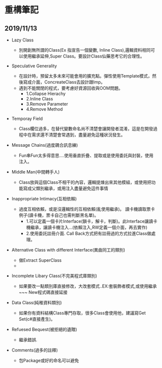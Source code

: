 # 重構筆記
 
 ## 2019/11/13 
 - Lazy Class
      - 別開創無所謂的Class(Ex 指宣告一個變數, Inline Class),邏輯資料相同可以使用繼承延伸,Super Class。要設計Class仙藥思考它的合理性。
 
 - Speculative Generality
     - 在設計時，預留太多未來可能會用的擴充點。彈性使用Template模式，然後寫成介面，ConcreateClass去設計跟Imp。
    - 遇到不能關閉的程式，要考慮好資源回收與OOM問題。
        - 1.Collapse Hierachy
        - 2.Inline Class
        - 3.Remove Parameter
        - 4.Remove Method

- Temporay Field
  - Class欄位過多，在替代變數命名尚不清楚會讓開發者混淆，這是在開發過程中在需求還不清楚會常遇到，盡量避免這種狀況發生。
    
 - Message Chains(過度耦合訊息練)
    - Fun串Fun太多得意思....使用垂直折疊、提取或是使用委託與封裝，使用注入。
  
 - Middle Man(中間轉手人)
     - Class放與這個Class不相干的內容，邏輯提煉出來其他模組，或使用把功能寫成父類別繼承，或用注入盡量避免這件事情
  
 - Inappropriate Intimacy(互相依賴)
    - 過度互相依賴，或是沒邏輯性的互相依賴(亂使用繼承)。 讀卡機讀取票卡例子(讀卡機，票卡自己也需判斷黑名單)。
        - 1.可以定義一個卡片Interface(鎖卡，解卡，判斷)。此Interface讓讀卡機繼承，讓讀卡機注入...(依賴注入,RW定義一個介面，再去實作)
         - 2.使用委託註冊介面. Call Back方式把有註冊過的方式拉進Class做處理。
    
 - Alternative Class with different Interface(異曲同工的類別)
     - 做Extract SuperClass
     -
 - Incomplete Libary Class(不完美程式庫類別)
    - 如果要改一點類別庫直接修改，大改套模式..EX:套裝飾者模式,或使用繼承~~~ New程式碼直接延接

 - Data Class(純稚資料類別)
     - 如果你有資料結構Class專門存取，很多Class會使用他，建議寫Get Set(c#直接產生)。

 - Refuesed Bequest(被拒絕的遺贈)
     - 繼承錯誤. 
     
 - Comments(過多的註釋)
    - 包Package或好的命名可以避免